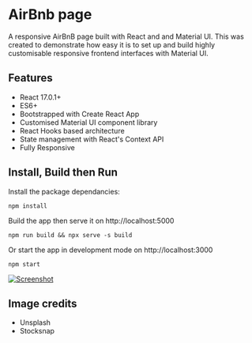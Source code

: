 # AirBnb page

A responsive AirBnB page built with React and and Material UI. This was created to demonstrate how easy it is to set up and build highly customisable responsive frontend interfaces with Material UI.

## Features

- React 17.0.1+
- ES6+
- Bootstrapped with Create React App
- Customised Material UI component library
- React Hooks based architecture
- State management with React's Context API
- Fully Responsive

## Install, Build then Run

Install the package dependancies:

```
npm install
```

Build the app then serve it on http://localhost:5000

```
npm run build && npx serve -s build
```

Or start the app in development mode on http://localhost:3000

```
npm start
```

[![Screenshot](https://saturate109.github.io/airbnb-demo/static/media/images/Lovely-4-bedroom-house-private-patio-garden-Houses-for-Rent-in-Greater-London-England-United-Kingdom.jpg 'Visit site')](https://saturate109.github.io/airbnb-demo/)

## Image credits

- Unsplash
- Stocksnap
